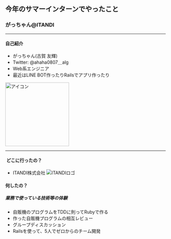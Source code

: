 ## 今年のサマーインターンでやったこと
### がっちゃん@ITANDI

---

#### 自己紹介

- がっちゃん(古賀 友輝)
- Twitter: @ahaha0807＿alg
- Web系エンジニア
- 最近はLINE BOT作ったりRailsでアプリ作ったり

<img src="https://avatars2.githubusercontent.com/u/16623885?v=4&s=460" width="200" height="200" alt="アイコン">

--- 

####  どこに行ったの？
- ITANDI株式会社
![ITANDIロゴ]()

#### 何したの？
##### **業務で使っている技術等の体験**
- 自販機のプログラムをTDDに則ってRubyで作る
- 作った自販機プログラムの相互レビュー
- グループディスカッション
- Railsを使って、5人でゼロからのチーム開発
